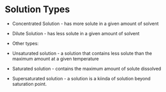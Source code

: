 # Solution Types

* Concentrated Solution - has more solute in a given amount of solvent
* Dilute Solution - has less solute in a given amount of solvent

* Other types:
* Unsaturated solution - a solution that contains less solute than the maximum amount at a given temperature
* Saturated solution - contains the maximum amount of solute dissolved 
* Supersaturated solution - a solution is a kiinda of solution beyond saturation point.
